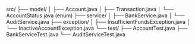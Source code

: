 src/
├── model/
│   ├── Account.java
│   ├── Transaction.java
│   └── AccountStatus.java (enum)
├── service/
│   ├── BankService.java
│   └── AuditService.java
├── exception/
│   ├── InsufficientFundsException.java
│   └── InactiveAccountException.java
└── test/
    ├── AccountTest.java
    ├── BankServiceTest.java
    └── AuditServiceTest.java